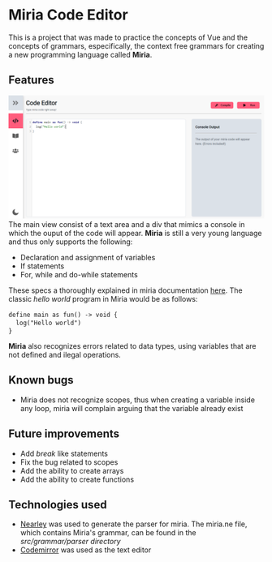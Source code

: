 # Miria Code Editor
This is a project that was made to practice the concepts of Vue and the concepts of grammars, especifically, the context free grammars for creating a new programming language called **Miria**.

## Features
![Banner](https://github.com/DevTony101/miria-code-editor/blob/main/banner.png)
The main view consist of a text area and a div that mimics a console in which the ouput of the code will appear. **Miria** is still a very young language and thus only supports the following:

- Declaration and assignment of variables
- If statements
- For, while and do-while statements

These specs a thoroughly explained in miria documentation [here](https://miria-code-editor.herokuapp.com/docs). The classic *hello world* program in Miria would be as follows:
```
define main as fun() -> void {
  log("Hello world")
}
```

**Miria** also recognizes errors related to data types, using variables that are not defined and ilegal operations.

## Known bugs
- Miria does not recognize scopes, thus when creating a variable inside any loop, miria will complain arguing that the variable already exist

## Future improvements
- Add *break* like statements
- Fix the bug related to scopes
- Add the ability to create arrays
- Add the ability to create functions

## Technologies used
- [Nearley](https://nearley.js.org/) was used to generate the parser for miria. The miria.ne file, which contains Miria's grammar, can be found in the *src/grammar/parser directory*
- [Codemirror](https://codemirror.net/) was used as the text editor

